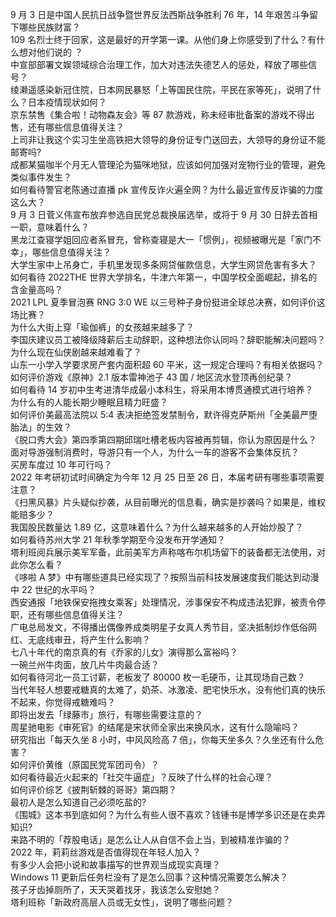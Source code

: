 9 月 3 日是中国人民抗日战争暨世界反法西斯战争胜利 76 年，14 年艰苦斗争留下哪些民族财富？  
109 名烈士终于回家，这是最好的开学第一课。从他们身上你感受到了什么？有什么想对他们说的 ？  
中宣部部署文娱领域综合治理工作，加大对违法失德艺人的惩处，释放了哪些信号？  
绫濑遥感染新冠住院，日本网民暴怒「上等国民住院，平民在家等死」，说明了什么？日本疫情现状如何？  
京东禁售《集合啦！动物森友会》等 87 款游戏，称未经审批备案的游戏不得出售，还有哪些信息值得关注？  
上司非让我这个实习生坐高铁把大领导的身份证专门送回去，大领导的身份证不能邮寄吗?  
成都某猫咖半个月无人管理沦为猫咪地狱，应该如何加强对宠物行业的管理，避免类似事件发生？  
如何看待警官老陈通过直播 pk 宣传反诈火遍全网？为什么最近宣传反诈骗的力度这么大？  
9 月 3 日菅义伟宣布放弃参选自民党总裁换届选举，或将于 9 月 30 日辞去首相一职，意味着什么？  
黑龙江查寝学姐回应者系冒充，曾称查寝是大一「惯例」，视频被曝光是「家门不幸」，哪些信息值得关注？  
大学生家中上吊身亡，手机里发现多条网贷催款信息，大学生网贷危害有多大？  
如何看待 2022THE 世界大学排名，牛津六年第一，中国学校全面崛起，排名的含金量高吗？  
2021 LPL 夏季冒泡赛 RNG 3:0 WE 以三号种子身份挺进全球总决赛，如何评价这场比赛？  
为什么大街上穿「瑜伽裤」的女孩越来越多了？  
李国庆建议员工被降级降薪后主动辞职，这种想法你认同吗？辞职能解决问题吗？  
为什么现在仙侠剧越来越难看了？  
山东一小学入学要求房产套内面积超 60 平米，这一规定合理吗？有相关依据吗？  
如何评价游戏《原神》2.1 版本雷神池子 43 国 / 地区流水登顶再创纪录？  
如何看待 14 岁初中生考进清华成最小本科生，将采用本博贯通模式进行培养？  
为什么有的人能长期少睡眠且精力旺盛？  
如何评价美最高法院以 5:4 表决拒绝签发禁制令，默许得克萨斯州「全美最严堕胎法」的生效？  
《脱口秀大会》第四季第四期邱瑞吐槽老板内容被再剪辑，你认为原因是什么？  
面对导游强制消费时，导游只有一个人，为什么一车的游客不会集体反抗？  
买房车度过 10 年可行吗？  
2022 年考研初试时间确定为今年 12 月 25 日至 26 日，本届考研有哪些事项需要注意？  
《扫黑风暴》片头疑似抄袭，从目前曝光的信息看，确实是抄袭吗？如果是，维权能赔多少？  
我国股民数量达 1.89 亿，这意味着什么？为什么越来越多的人开始炒股了？  
如何看待苏州大学 21 年秋季学期至今没发布开学通知？  
塔利班阅兵展示美军军备，此前美军方声称喀布尔机场留下的装备都无法使用，对此你怎么看？  
《哆啦 A 梦》中有哪些道具已经实现了？按照当前科技发展速度我们能达到动漫中 22 世纪的水平吗？  
西安通报「地铁保安拖拽女乘客」处理情况，涉事保安不构成违法犯罪，被责令停职，还有哪些信息值得关注？  
广电总局发文，不得播出偶像养成类明星子女真人秀节目，坚决抵制炒作低俗网红、无底线审丑，将产生什么影响？  
七八十年代的南京真的有《乔家的儿女》演得那么富裕吗？  
一碗兰州牛肉面，放几片牛肉最合适？  
如何看待河北一员工讨薪，老板发了 80000 枚一毛硬币，让其现场自己数？  
当代年轻人想要戒糖真的太难了，奶茶、冰激凌、肥宅快乐水，没有他们真的快乐不起来，你觉得戒糖难吗？  
即将出发去「绿藤市」旅行，有哪些需要注意的？  
周星驰电影《审死官》的结尾是宋状师全家出来换风水，这有什么隐喻吗？  
研究指出「每天久坐 8 小时，中风风险高 7 倍」，你每天坐多久？久坐还有什么危害？  
如何评价黄维（原国民党军团司令）？  
如何看待最近火起来的「社交牛逼症」？反映了什么样的社会心理？  
如何评价综艺《披荆斩棘的哥哥》第四期？  
最初人是怎么知道自己必须吃盐的?  
《围城》这本书到底如何？为什么有些人很不喜欢？钱锺书是博学多识还是在卖弄知识?  
来路不明的「荐股电话」是怎么让人从自信不会上当，到被精准诈骗的？  
2022 年，莉莉丝游戏是否值得现在年轻人加入？  
有多少人会把小说和故事描写的世界观当成现实真理？  
Windows 11 更新后任务栏没有了是怎么回事？这种情况需要怎么解决？  
孩子牙齿掉厕所了，天天哭着找牙，我该怎么安慰她？  
塔利班称「新政府高层人员或无女性」，说明了哪些问题？  
